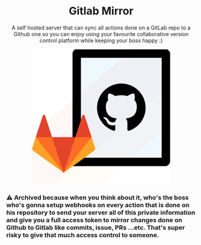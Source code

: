 <h1 align="center">Gitlab Mirror</h1>
<p align="center">A self hosted server that can sync all actions done on a GitLab repo to a Github one so you can enjoy using your favourite collaborative version control platform while keeping your boss happy :)</p>
 
<p align="center"><img src="/images/graphic-logo.png"/></p></h1>
 

### ⚠️ Archived because when you think about it, who's the boss who's gonna setup webhooks on every action that is done on his repository to send your server all of this private information and give you a full access token to mirror changes done on Github to Gitlab like commits, issue, PRs ...etc. That's super risky to give that much access control to someone.
